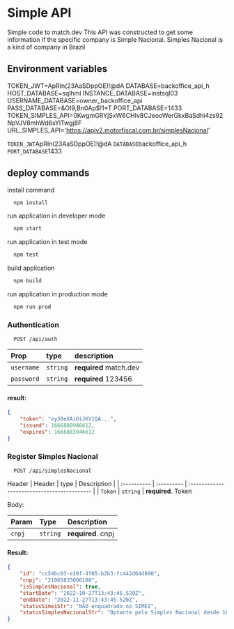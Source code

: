 
# Simple API

Simple code to match.dev
This API was constructed to get some information if the specific company is Simple Nacional. Simples Nacional is a kind of company in Brazil

## Environment variables

TOKEN_JWT=ApRIn(23AaSDppOE)!@dA
DATABASE=backoffice_api_h
HOST_DATABASE=sqlhml
INSTANCE_DATABASE=instsql03
USERNAME_DATABASE=owner_backoffice_api
PASS_DATABASE=&OI9,Bn0Ap$!1*T
PORT_DATABASE=1433
TOKEN_SIMPLES_API=0KwgmGRYjSxW6CHIv8CJeooWerGkxBaSdhi4zs92NpVJV8mhWd6sYlTwgj8F
URL_SIMPLES_API='https://apiv2.motorfiscal.com.br/simplesNacional'

`TOKEN_JWT`ApRIn(23AaSDppOE)!@dA
`DATABASE`backoffice_api_h
`PORT_DATABASE`1433

## deploy commands

install command
```bash
  npm install 
```
run application in developer mode
```bash
  npm start 
```
run application in test mode
```bash
  npm test
```
build application
```bash
  npm build
```
run application in production mode
```bash
  npm run prod
```

### Authentication

```http
  POST /api/auth
```

| Prop   | type       | description                           |
| :---------- | :--------- | :---------------------------------- |
| `username` | `string` | **required** match.dev
| `password` | `string` | **required** 123456
#### result:

```json
{
    "token": "eyJ0eXAiOiJKV1QA...",
    "issued": 1666880946612,
    "expires": 1666883946612
}
```


### Register Simples Nacional

```http
  POST /api/simplesNacional

```
Header
| Header   | type       | Description                                   |
| :---------- | :--------- | :------------------------------------------ |
| `Token`      | `string` | **required**. Token  

Body:

| Param   | Type       | Description                                   |
| :---------- | :--------- | :------------------------------------------ |
| `cnpj`      | `string` | **required**. cnpj 

#### Result:

```json
{
    "id": "cc54bc03-e19f-4f05-b2b3-fc442d64d890",
    "cnpj": "21065835000108",
    "isSimplesNacional": true,
    "startDate": "2022-10-27T13:43:45.520Z",
    "endDate": "2022-11-27T13:43:45.520Z",
    "statusSimeiStr": "NÃO enquadrado no SIMEI",
    "statusSimplesNacionalStr": "Optante pelo Simples Nacional desde 18/09/2014"
}

